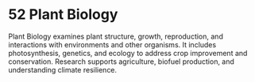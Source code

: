 # 52 **Plant Biology**  
Plant Biology examines plant structure, growth, reproduction, and interactions with environments and other organisms. It includes photosynthesis, genetics, and ecology to address crop improvement and conservation. Research supports agriculture, biofuel production, and understanding climate resilience.
